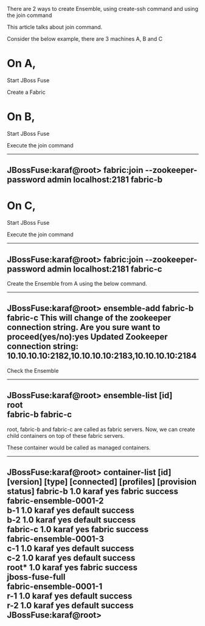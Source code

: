 There are 2 ways to create Ensemble, using create-ssh command and using the join command

This article talks about join command.

Consider the below example, there are 3 machines A, B and C


On A,
=====

Start JBoss Fuse

Create a Fabric

On B,
=====

Start JBoss Fuse

Execute the join command

--------------------------------------------------------------------------------------
JBossFuse:karaf@root> fabric:join --zookeeper-password admin localhost:2181 fabric-b
--------------------------------------------------------------------------------------

On C,
=====

Start JBoss Fuse

Execute the join command

--------------------------------------------------------------------------------------
JBossFuse:karaf@root> fabric:join --zookeeper-password admin localhost:2181 fabric-c
--------------------------------------------------------------------------------------

Create the Ensemble from A using the below command.

--------------------------------------------------------------------------------------
JBossFuse:karaf@root> ensemble-add fabric-b fabric-c 
This will change of the zookeeper connection string.
Are you sure want to proceed(yes/no):yes
Updated Zookeeper connection string: 10.10.10.10:2182,10.10.10.10:2183,10.10.10.10:2184
--------------------------------------------------------------------------------------

Check the Ensemble

--------------------------------------------------------------------------------------
JBossFuse:karaf@root> ensemble-list 
[id]    
root    
fabric-b
fabric-c
--------------------------------------------------------------------------------------

root, fabric-b and fabric-c are called as fabric servers. Now, we can create child containers on top of these fabric servers.

These container would be called as managed containers.

--------------------------------------------------------------------------------------   
JBossFuse:karaf@root> container-list 
[id]      [version]  [type]  [connected]  [profiles]              [provision status]
fabric-b  1.0        karaf   yes          fabric                  success           
                                          fabric-ensemble-0001-2                    
  b-1     1.0        karaf   yes          default                 success           
  b-2     1.0        karaf   yes          default                 success           
fabric-c  1.0        karaf   yes          fabric                  success           
                                          fabric-ensemble-0001-3                    
  c-1     1.0        karaf   yes          default                 success           
  c-2     1.0        karaf   yes          default                 success           
root*     1.0        karaf   yes          fabric                  success           
                                          jboss-fuse-full                           
                                          fabric-ensemble-0001-1                    
  r-1     1.0        karaf   yes          default                 success           
  r-2     1.0        karaf   yes          default                 success           
JBossFuse:karaf@root> 
--------------------------------------------------------------------------------------

